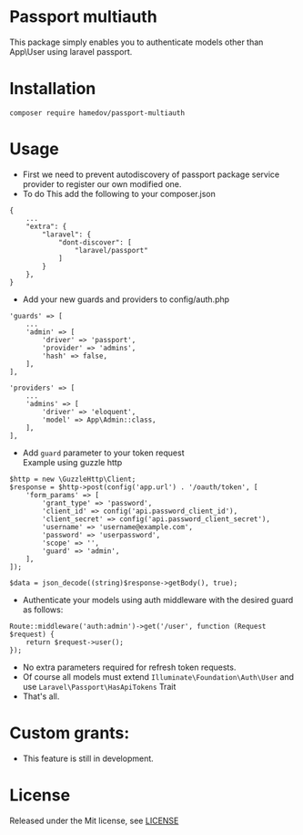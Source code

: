 # Passport multiauth
This package simply enables you to authenticate models other than App\User using laravel passport.

# Installation
`composer require hamedov/passport-multiauth`

# Usage
- First we need to prevent autodiscovery of passport package service provider to register our own modified one.
- To do This add the following to your composer.json
 ```
 {
     ...
     "extra": {
         "laravel": {
             "dont-discover": [
                 "laravel/passport"
             ]
         }
     },
 }
```
- Add your new guards and providers to config/auth.php
```
'guards' => [
    ...
    'admin' => [
        'driver' => 'passport',
        'provider' => 'admins',
        'hash' => false,
    ],
],

'providers' => [
    ...
    'admins' => [
        'driver' => 'eloquent',
        'model' => App\Admin::class,
    ],
],

```
- Add `guard` parameter to your token request
<br />Example using guzzle http
```
$http = new \GuzzleHttp\Client;
$response = $http->post(config('app.url') . '/oauth/token', [
    'form_params' => [
        'grant_type' => 'password',
        'client_id' => config('api.password_client_id'),
        'client_secret' => config('api.password_client_secret'),
        'username' => 'username@example.com',
        'password' => 'userpassword',
        'scope' => '',
        'guard' => 'admin',
    ],
]);

$data = json_decode((string)$response->getBody(), true);

```
- Authenticate your models using auth middleware with the desired guard as follows:
```
Route::middleware('auth:admin')->get('/user', function (Request $request) {
    return $request->user();
});
```

- No extra parameters required for refresh token requests.
- Of course all models must extend `Illuminate\Foundation\Auth\User` and use `Laravel\Passport\HasApiTokens` Trait
- That's all.

# Custom grants:
- This feature is still in development.

# License
Released under the Mit license, see [LICENSE](https://github.com/hamedov93/passport-multiauth/blob/master/LICENSE)
